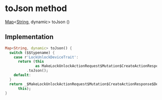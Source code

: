 


# toJson method








[Map](https://api.dart.dev/stable/2.12.3/dart-core/Map-class.html)&lt;[String](https://api.dart.dev/stable/2.12.3/dart-core/String-class.html), dynamic> toJson
()








## Implementation

```dart
Map<String, dynamic> toJson() {
  switch ($$typename) {
    case r'LockUnlockDeviceTrait':
      return (this
              as MakeLockUnlockActionRequest$Mutation$CreateActionResponse$Device$DeviceTrait$LockUnlockDeviceTrait)
          .toJson();
    default:
  }
  return _$MakeLockUnlockActionRequest$Mutation$CreateActionResponse$Device$DeviceTraitToJson(
      this);
}
```







